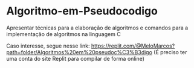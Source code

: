 # Algoritmo-em-Pseudocodigo
Apresentar técnicas para a elaboração de algoritmos e comandos para a implementação de algoritmos na linguagem C

Caso interesse, segue nesse link: https://replit.com/@MeloMarcos?path=folder/Algoritmos%20em%20pseudoc%C3%B3digo
(É preciso ter uma conta do site Replit para compilar de forma online)
